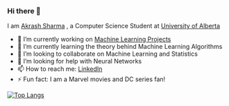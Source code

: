 ### Hi there 👋

<!--
**Akarsh654/Akarsh654** is a ✨ _special_ ✨ repository because its `README.md` (this file) appears on your GitHub profile. -->

I am [Akrash Sharma](http://akrashsharma.com/) , a Computer Science Student at [University of Alberta](https://www.ualberta.ca/index.html) 

- 🔭 I’m currently working on [Machine Learning Projects](https://github.com/Akarsh654/Machine-Learning-Projects) 
- 🌱 I’m currently learning the theory behind Machine Learning Algorithms
- 👯 I’m looking to collaborate on Machine Learning and Statistics
- 🤔 I’m looking for help with Neural Networks
- 📫 How to reach me: [LinkedIn](https://www.linkedin.com/in/akrash-sharma-a75808198/)
- ⚡ Fun fact: I am a Marvel movies and DC series fan!

[![Top Langs](https://github-readme-stats.vercel.app/api/top-langs/?username=Akarsh654&hide=jupyter_notebook&layout=compact)](https://github.com/Akarsh654/github-readme-stats)

